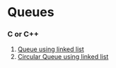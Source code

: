 # Queues

### C or C++

1. [Queue using linked list](c-or-cpp/queue-linked-list.cpp)
2. [Circular Queue using linked list](c-or-cpp/circular-queue-linked-list.cpp)
